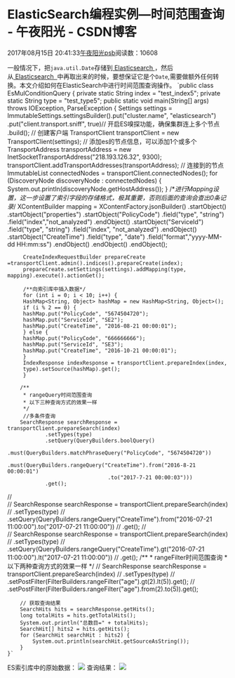 
# ElasticSearch编程实例—时间范围查询 - 午夜阳光 - CSDN博客


2017年08月15日 20:41:33[午夜阳光psb](https://me.csdn.net/u013514928)阅读数：10608


一般情况下，把`java.util.Date`存储到[ Elasticsearch ](http://www.sojson.com/tag_elasticsearch.html)，然后从[ Elasticsearch  ](http://www.sojson.com/tag_elasticsearch.html)中再取出来的时候，要想保证它是个`Date`,需要做额外任何转换。本文介绍如何在ElasticSearch中进行时间范围查询操作。
`public class EsMulConditionQuery {
	private static String index = "test_index5";
	private static String type = "test_type5";
	public static void main(String[] args) throws IOException, ParseException {
		Settings settings = ImmutableSettings.settingsBuilder().put("cluster.name", "elasticsearch")
				.put("client.transport.sniff", true)// 开启ES嗅探功能，确保集群连上多个节点
				.build();
		// 创建客户端
		TransportClient transportClient = new TransportClient(settings);
		// 添加es的节点信息，可以添加1个或多个
		TransportAddress transportAddress = new InetSocketTransportAddress("218.193.126.32", 9300);
		transportClient.addTransportAddresses(transportAddress);
		// 连接到的节点
		ImmutableList<DiscoveryNode> connectedNodes = transportClient.connectedNodes();
		for (DiscoveryNode discoveryNode : connectedNodes) {
			System.out.println(discoveryNode.getHostAddress());
		}
                 /**进行Mapping设置，这一步设置了索引字段的存储格式，极其重要，否则后面的查询会查出0条记录*/
		 XContentBuilder mapping = XContentFactory.jsonBuilder()
				.startObject()
				   .startObject("properties")
				   	 .startObject("PolicyCode")
				   	 	.field("type", "string")
				   	 	.field("index","not_analyzed")
				   	 .endObject()
				   	 .startObject("ServiceId")
				   	    .field("type", "string")
				   	    .field("index", "not_analyzed")
				   	  .endObject()
		           .startObject("CreateTime")
		                .field("type", "date")
		                .field("format","yyyy-MM-dd HH:mm:ss")
		            .endObject()
		           .endObject()
		         .endObject();
		
		 CreateIndexRequestBuilder prepareCreate =transportClient.admin().indices().prepareCreate(index);
		 prepareCreate.setSettings(settings).addMapping(type, mapping).execute().actionGet();
		
		 /**向索引库中插入数据*/
		 for (int i = 0; i < 10; i++) {
		 HashMap<String, Object> hashMap = new HashMap<String, Object>();
		 if (i % 2 == 0) {
		 hashMap.put("PolicyCode", "5674504720");
		 hashMap.put("ServiceId", "SE2");
		 hashMap.put("CreateTime", "2016-08-21 00:00:01");
		 } else {
		 hashMap.put("PolicyCode", "666666666");
		 hashMap.put("ServiceId", "SE3");
		 hashMap.put("CreateTime", "2016-10-21 00:00:01");
		 }
		 IndexResponse indexResponse = transportClient.prepareIndex(index,
		 type).setSource(hashMap).get();
		 }
		
		/** 
		 * rangeQuery时间范围查询
		 * 以下三种查询方式的效果一样
		 */
		 //多条件查询
		SearchResponse searchResponse = transportClient.prepareSearch(index)
				.setTypes(type)
				.setQuery(QueryBuilders.boolQuery()
						  .must(QueryBuilders.matchPhraseQuery("PolicyCode", "5674504720"))
						  .must(QueryBuilders.rangeQuery("CreateTime").from("2016-8-21 00:00:01")
									.to("2017-7-21 00:00:03")))
				.get();
//		
//		 SearchResponse searchResponse = transportClient.prepareSearch(index)
//				 .setTypes(type)
//		         .setQuery(QueryBuilders.rangeQuery("CreateTime").from("2016-07-21 11:00:00").to("2017-07-21 11:00:00"))
//		         .get();
//		 
//		 SearchResponse searchResponse = transportClient.prepareSearch(index)
//				 .setTypes(type)
//		         .setQuery(QueryBuilders.rangeQuery("CreateTime").gt("2016-07-21 11:00:00").lt("2017-07-21 11:00:00"))
//		         .get();
		/**
		 * rangeFilter时间范围查询
		 * 以下两种查询方式的效果一样
		 */
//		 SearchResponse searchResponse = transportClient.prepareSearch(index)
//				 .setTypes(type)
//		         .setPostFilter(FilterBuilders.rangeFilter("age").gt(2).lt(5)).get();
//		         .setPostFilter(FilterBuilders.rangeFilter("age").from(2).to(5)).get();
		
		
		// 获取查询结果
		SearchHits hits = searchResponse.getHits();
		long totalHits = hits.getTotalHits();
		System.out.println("总数目=" + totalHits);
		SearchHit[] hits2 = hits.getHits();
		for (SearchHit searchHit : hits2) {
			System.out.println(searchHit.getSourceAsString());
		}
    }`
ES索引库中的原始数据：
![](https://img-blog.csdn.net/20170815204454076?watermark/2/text/aHR0cDovL2Jsb2cuY3Nkbi5uZXQvdTAxMzUxNDkyOA==/font/5a6L5L2T/fontsize/400/fill/I0JBQkFCMA==/dissolve/70/gravity/Center)
查询结果：
![](https://img-blog.csdn.net/20170815204427112?watermark/2/text/aHR0cDovL2Jsb2cuY3Nkbi5uZXQvdTAxMzUxNDkyOA==/font/5a6L5L2T/fontsize/400/fill/I0JBQkFCMA==/dissolve/70/gravity/Center)



